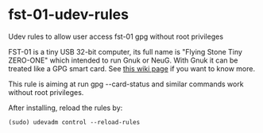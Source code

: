 # fst-01-udev-rules
Udev rules to allow user access fst-01 gpg without root privileges

FST-01 is a tiny USB 32-bit computer, its full name is "Flying Stone Tiny ZERO-ONE" which intended to run Gnuk or NeuG. With Gnuk it can be treated like a GPG smart card. See [this wiki page](http://wiki.seeedstudio.com/wiki/FST-01) if you want to know more.

This rule is aiming at run gpg --card-status and similar commands work without root privileges.

After installing, reload the rules by:

    (sudo) udevadm control --reload-rules

